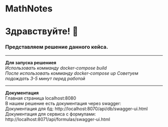 # MathNotes
# Здравствуйте! :wave:
### Представляем решение данного кейса.
____  
**Для запуска решениея**  
*Использовать комманду docker-compose build*  
*После использовать комманду docker-compose up*
*Советуем подождать 3-5 минут перед работой*  
____  
**Документация**  
Главная страница localhost:8080  
В нашем решение есть документация через swagger:  
Документация для бд: http://localhost:8070/api/db/swagger-ui.html  
Документация для сервиса с формулами: http://localhost:8071/api/formulas/swagger-ui.html  

